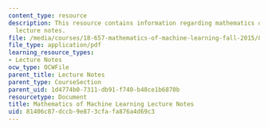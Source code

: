 ```yaml
---
content_type: resource
description: This resource contains information regarding mathematics of machine learning
  lecture notes.
file: /media/courses/18-657-mathematics-of-machine-learning-fall-2015/81406c87dccb9e873cfafa876a4d69c3_MIT18_657F15_LecNote.pdf
file_type: application/pdf
learning_resource_types:
- Lecture Notes
ocw_type: OCWFile
parent_title: Lecture Notes
parent_type: CourseSection
parent_uid: 1d4774b0-7311-db91-f740-b48ce1b6870b
resourcetype: Document
title: Mathematics of Machine Learning Lecture Notes
uid: 81406c87-dccb-9e87-3cfa-fa876a4d69c3
---
```

